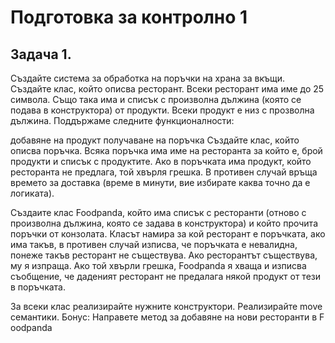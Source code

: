 # Подготовка за контролно 1

## Задача 1.
Създайте система за обработка на поръчки на храна за вкъщи. Създайте клас, който описва ресторант. Всеки ресторант има име до 25 символа. Също така има и списък с произволна дължина (която се подава в конструктора) от продукти. Всеки продукт е низ с прозволна дължина. Поддържаме следните функционалности:

добавяне на продукт
получаване на поръчка
Създайте клас, който описва поръчка. Всяка поръчка има име на ресторанта за който е, брой продукти и списък с продуктите. Ако в поръчката има продукт, който ресторанта не предлага, той хвърля грешка. В противен случай връща времето за доставка (време в минути, вие избирате каква точно да е логиката).

Създаите клас Foodpanda, който има списък с ресторанти (отново с произволна дължина, която се задава в конструктора) и който прочита поръчки от конзолата. Класът намира за кой ресторант е поръчката, ако има такъв, в противен случай изписва, че поръчката е невалидна, понеже такъв ресторант не съществува. Ако ресторантът съществува, му я изпраща. Ако той хвърли грешка, Foodpanda я хваща и изписва съобщение, че даденият ресторант не предалага някой продукт от тези в поръчката.

За всеки клас реализирайте нужните конструктори. Реализирайте move семантики. Бонус: Направете метод за добавяне на нови ресторанти в F oodpanda